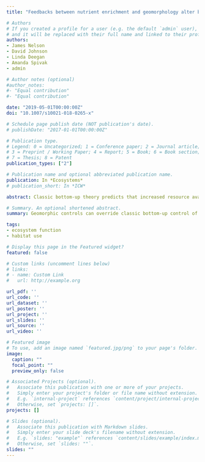 ```yaml
---
title: "Feedbacks between nutrient enrichment and geomorphology alter bottom-up control on food webs"

# Authors
# If you created a profile for a user (e.g. the default `admin` user), write the username (folder name) here 
# and it will be replaced with their full name and linked to their profile.
authors:
- James Nelson
- David Johnson
- Linda Deegan
- Amanda Spivak
- admin

# Author notes (optional)
#author_notes:
#- "Equal contribution"
#- "Equal contribution"

date: "2019-05-01T00:00:00Z"
doi: "10.1007/s10021-018-0265-x"

# Schedule page publish date (NOT publication's date).
# publishDate: "2017-01-01T00:00:00Z"

# Publication type.
# Legend: 0 = Uncategorized; 1 = Conference paper; 2 = Journal article;
# 3 = Preprint / Working Paper; 4 = Report; 5 = Book; 6 = Book section;
# 7 = Thesis; 8 = Patent
publication_types: ["2"]

# Publication name and optional abbreviated publication name.
publication: In *Ecosystems*
# publication_short: In *ICW*

abstract: Classic bottom-up theory predicts that increased resource availability (for example, nutrients) at the base of the food web will stimulate primary production and, in turn, secondary production. Recent studies, however, indicate that bottom-up controls on food web production can be modified by other factors, such as landscape configuration and continuity. As part of a 10-year ecosystem-scale experiment in a New England salt marsh, we investigated the response of secondary consumers, specifically a fish, the mummichog (Fundulus heteroclitus), to nutrient enrichment. In the first 6 years, we observed a classic bottom-up response of increased production of algae, invertebrate prey, and mummichogs. After the sixth year, however, mummichog biomass declined to below reference levels by the eighth year. This decline in mummichog biomass coincided with nutrient-induced collapse of the low-marsh habitat. Based on stable isotope analyses, field surveys, and small-scale experiments, we suggest that the geomorphic changes induced a trophic decoupling between creek and marsh habitats, thereby reducing mummichog access to prey in the intermittently flooded marsh. Thus, despite continued stimulation of algal and invertebrate prey production, fish abundances declined to below pre-enrichment levels. Our results demonstrate how geomorphic controls can override classic bottom-up control and emphasize the importance of long-term studies in detecting the response of slow-turnover phenomena (for example, changing landscapes).

# Summary. An optional shortened abstract.
summary: Geomorphic controls can override classic bottom-up control of food webs

tags:
- ecosystem function
- habitat use

# Display this page in the Featured widget?
featured: false

# Custom links (uncomment lines below)
# links:
# - name: Custom Link
#   url: http://example.org

url_pdf: ''
url_code: ''
url_dataset: ''
url_poster: ''
url_project: ''
url_slides: ''
url_source: ''
url_video: ''

# Featured image
# To use, add an image named `featured.jpg/png` to your page's folder. 
image:
  caption: ""
  focal_point: ""
  preview_only: false

# Associated Projects (optional).
#   Associate this publication with one or more of your projects.
#   Simply enter your project's folder or file name without extension.
#   E.g. `internal-project` references `content/project/internal-project/index.md`.
#   Otherwise, set `projects: []`.
projects: []

# Slides (optional).
#   Associate this publication with Markdown slides.
#   Simply enter your slide deck's filename without extension.
#   E.g. `slides: "example"` references `content/slides/example/index.md`.
#   Otherwise, set `slides: ""`.
slides: ""
---
```

